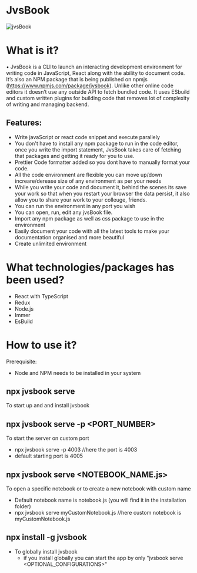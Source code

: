 # JvsBook
![jvsBook](https://user-images.githubusercontent.com/73161634/117566225-04337000-b0d3-11eb-8152-dd21cfe6a8b1.PNG)

# What is it?
•	JvsBook is a CLI to launch an interacting development environment for writing code in JavaScript, React along with the ability to document code. It’s also an NPM package that is being published on npmjs (https://www.npmjs.com/package/jvsbook). Unlike other online code editors it doesn’t use any outside API to fetch bundled code. It uses ESbuild and custom written plugins for building code that removes lot of complexity of writing and managing backend.
## Features: 
  * Write javaScript or react code snippet and execute parallely
  * You don't have to install any npm package to run in the code editor, once you write the import statement, JvsBook takes care of fetching that packages and getting it ready for you to use.
  * Prettier Code formatter added so you dont have to manually format your code.
  * All the code environment are flexible you can move up/down increare/derease size of any environment as per your needs
  * While you write your code and document it, behind the scenes its save your work so that when you restart your browser the data persist, it also allow you to share your work to your colleuge, friends.
  * You can run the environment in any port you wish
  * You can open, run, edit any jvsBook file.
  * Import any npm package as well as css package to use in the environment
  * Easily document your code with all the latest tools to make your documentation organised and more beautiful
  * Create unlimited environment
# What technologies/packages has been used?
   * React with TypeScript
   * Redux
   * Node.js
   * Immer
   * EsBuild
# How to use it?
Prerequisite:
  * Node and NPM needs to be installed in your system
## npx jvsbook serve
To start up and and install jvsbook
## npx jvsbook serve -p <PORT_NUMBER>
 To start the server on custom port
  * npx jvsbook serve -p 4003 //here the port is 4003
  * default starting port is 4005
## npx jvsbook serve <NOTEBOOK_NAME.js>
 To open a specific notebook or to create a new notebook with custom name
  * Default notebook name is notebook.js (you will find it in the installation folder)
  * npx jvsbook serve myCustomNotebook.js //here custom notebook is myCustomNotebook.js
## npx install -g jvsbook
  * To globally install jvsbook
    * if you install globally you can start the app by only "jvsbook serve <OPTIONAL_CONFIGURATIONS>"

